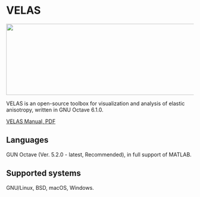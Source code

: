 # VELAS
<img src="https://github.com/ranzhengcode/VELAS/blob/main/doc/VELAS_Logo.png" width="561" height="191"></img>

VELAS is an open-source toolbox for visualization and analysis of elastic anisotropy, written in GNU Octave 6.1.0.

[VELAS Manual, PDF](https://github.com/ranzhengcode/VELAS/blob/main/doc/VELAS%20Manual.pdf)

## Languages
GUN Octave (Ver. 5.2.0 - latest, Recommended), in full support of MATLAB.

## Supported systems
GNU/Linux, BSD, macOS, Windows.
